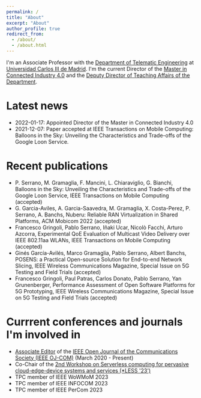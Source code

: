 ```yaml
---
permalink: /
title: "About"
excerpt: "About"
author_profile: true
redirect_from: 
  - /about/
  - /about.html
---
```


I'm an Associate Professor with the [Department of Telematic Engineering](https://www.it.uc3m.es/) at [Universidad Carlos III de Madrid](https://www.uc3m.es). I'm the current Director of the [Master in Connected Industry 4.0](https://www.uc3m.es/master/connected-industry-4.0) and the [Deputy Director of Teaching Affairs of the Department](https://www.uc3m.es/ss/Satellite/UC3MInstitucional/es/Detalle/Organismo_C/1371206570334/1371206569261/Ingenieria_Telematica). 


# Latest news

- 2022-01-17: Appointed Director of the Master in Connected Industry 4.0
- 2021-12-07: Paper accepted at IEEE Transactions on Mobile Computing: Balloons in the Sky: Unveiling the Characteristics and Trade-offs of the Google Loon Service.


# Recent publications

- P. Serrano, M. Gramaglia, F. Mancini, L. Chiaraviglio, G. Bianchi, Balloons in the Sky: Unveiling the Characteristics and Trade-offs of the Google Loon Service, IEEE Transactions on Mobile Computing (accepted)
- G. Garcia-Aviles, A. Garcia-Saavedra, M. Gramaglia, X. Costa-Perez, P. Serrano, A. Banchs, Nuberu: Reliable RAN Virtualization in Shared Platforms, ACM Mobicom 2022 (accepted)
- Francesco Gringoli, Pablo Serrano, Iñaki Ucar, Nicolò Facchi, Arturo Azcorra, Experimental QoE Evaluation of Multicast Video Delivery over IEEE 802.11aa WLANs, IEEE Transactions on Mobile Computing (accepted)
- Ginés García-Avilés, Marco Gramaglia, Pablo Serrano, Albert Banchs, POSENS: a Practical Open-source Solution for End-to-end Network Slicing, IEEE Wireless Communications Magazine, Special Issue on 5G Testing and Field Trials (accepted)
- Francesco Gringoli, Paul Patras, Carlos Donato, Pablo Serrano, Yan Grunenberger, Performance Assessment of Open Software Platforms for 5G Prototyping, IEEE Wireless Communications Magazine, Special Issue on 5G Testing and Field Trials (accepted)


# Currrent conferences and journals I'm involved in

- [Associate Editor](https://www.comsoc.org/publications/journals/ieee-ojcoms/ieee-open-journal-communications-society-editorial-board) of the [IEEE Open Journal of the Communications Society (IEEE OJ-COM)](https://www.comsoc.org/publications/journals/ieee-ojcoms) (March 2020 - Present)
- Co-Chair of the [2nd Workshop on Serverless computing for pervasive cloud-edge-device systems and services (*LESS '23')](https://starless.iit.cnr.it)
- TPC member of IEEE WoWMoM 2023
- TPC member of IEEE INFOCOM 2023
- TPC member of IEEE PerCom 2023
